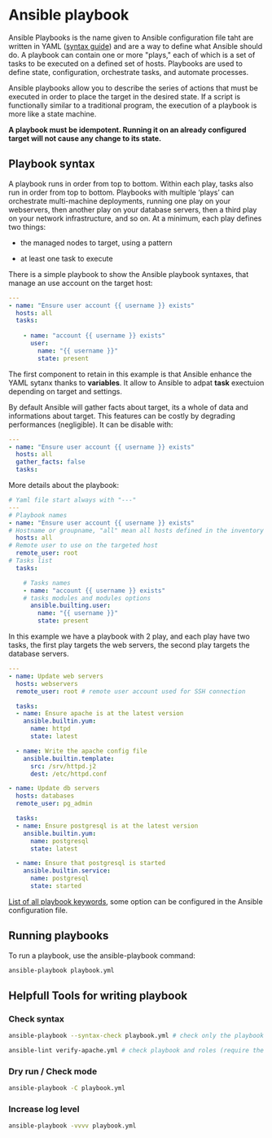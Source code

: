 # Ansible playbook

Ansible Playbooks is the name given to Ansible configuration file taht are written in YAML ([syntax guide](https://docs.ansible.com/ansible/latest/reference_appendices/YAMLSyntax.html)) and are a way to define what Ansible should do. A playbook can contain one or more "plays," each of which is a set of tasks to be executed on a defined set of hosts. Playbooks are used to define state, configuration, orchestrate tasks, and automate processes.

Ansible playbooks allow you to describe the series of actions that must be executed in order to place the target in the desired state. If a script is functionally similar to a traditional program, the execution of a playbook is more like a state machine.

**A playbook must be idempotent. Running it on an already configured target will not cause any change to its state.**

## Playbook syntax

A playbook runs in order from top to bottom. Within each play, tasks also run in order from top to bottom. Playbooks with multiple ‘plays’ can orchestrate multi-machine deployments, running one play on your webservers, then another play on your database servers, then a third play on your network infrastructure, and so on. At a minimum, each play defines two things:

- the managed nodes to target, using a pattern

- at least one task to execute

There is a simple playbook to show the Ansible playbook syntaxes, that manage an use account on the target host:

```yaml
---
- name: "Ensure user account {{ username }} exists"
  hosts: all
  tasks:
    
    - name: "account {{ username }} exists"
      user:
        name: "{{ username }}"
        state: present
```

The first component to retain in this example is that Ansible enhance the YAML sytanx thanks to **variables**. It allow to Ansible to adpat **task** exectuion depending on target and settings.

By default Ansible will gather facts about target, its a whole of data and informations about target. This features can be costly by degrading performances (negligible). It can be disable with:

```yaml
---
- name: "Ensure user account {{ username }} exists"
  hosts: all
  gather_facts: false
  tasks:
```

More details about the playbook:

```yaml
# Yaml file start always with "---"
---
# Playbook names
- name: "Ensure user account {{ username }} exists"
# Hostname or groupname, "all" mean all hosts defined in the inventory
  hosts: all
# Remote user to use on the targeted host
  remote_user: root
# Tasks list
  tasks:

    # Tasks names
    - name: "account {{ username }} exists"
    # tasks modules and modules options
      ansible.builting.user:
        name: "{{ username }}"
        state: present
```

In this example we have a playbook with 2 play, and each play have two tasks, the first play targets the web servers, the second play targets the database servers.

```yaml
---
- name: Update web servers
  hosts: webservers
  remote_user: root # remote user account used for SSH connection

  tasks:
  - name: Ensure apache is at the latest version
    ansible.builtin.yum:
      name: httpd
      state: latest

  - name: Write the apache config file
    ansible.builtin.template:
      src: /srv/httpd.j2
      dest: /etc/httpd.conf

- name: Update db servers
  hosts: databases
  remote_user: pg_admin

  tasks:
  - name: Ensure postgresql is at the latest version
    ansible.builtin.yum:
      name: postgresql
      state: latest

  - name: Ensure that postgresql is started
    ansible.builtin.service:
      name: postgresql
      state: started
```

[List of all playbook keywords](https://docs.ansible.com/ansible/latest/reference_appendices/playbooks_keywords.html#playbook-keywords), some option can be configured in the Ansible configuration file.

## Running playbooks

To run a playbook, use the ansible-playbook command:

```bash
ansible-playbook playbook.yml
```

## Helpfull Tools for writing playbook

### Check syntax

```bash
ansible-playbook --syntax-check playbook.yml # check only the playbook

ansible-lint verify-apache.yml # check playbook and roles (require the ansible-lint python package)
```

### Dry run / Check mode

```bash
ansible-playbook -C playbook.yml
```

### Increase log level

```bash
ansible-playbook -vvvv playbook.yml
```
